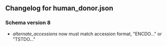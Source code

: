 ## Changelog for human_donor.json

### Schema version 8

* *alternate_accessions* now must match accession format, "ENCDO..." or "TSTDO..."